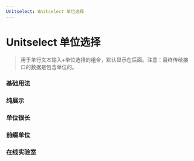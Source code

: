 ```yaml
---
Unitselect: Unitselect 单位选择
---
```

# Unitselect 单位选择

> 用于单行文本输入+单位选择的组合，默认显示在后面。注意：最终传给接口的数据是包含单位的。

### 基础用法

<ClientOnly>
<field-unitselect-demo blockName="unitselectField1" onlineDemo="https://codepen.io/w3cmark/pen/MWgBqxB"/>
</ClientOnly>

### 纯展示

<ClientOnly>
<field-unitselect-demo blockName="unitselectField2" onlineDemo="https://codepen.io/w3cmark/pen/qBWyMve"/>
</ClientOnly>

### 单位很长

<ClientOnly>
<field-unitselect-demo blockName="unitselectField3" onlineDemo="https://codepen.io/w3cmark/pen/PoYBdgW"/>
</ClientOnly>

### 前缀单位

<ClientOnly>
<field-unitselect-demo blockName="unitselectField4" onlineDemo="https://codepen.io/w3cmark/pen/KKPBxYo"/>
</ClientOnly>

### 在线实验室
<ClientOnly>
<ams-config name="unitselect" type="field"/>
</ClientOnly>